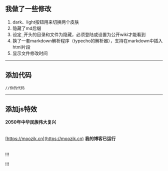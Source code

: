 ## 我做了一些修改

1. dark、light按钮用来切换两个皮肤
2. 隐藏了md后缀
3. 设定`_`开头的目录和文件为隐藏，必须登陆或设置为公开wiki才能看到
4. 换了一套markdown解析程序（typecho的解析器），支持在markdown中插入html片段
5. 显示文件修改时间

---

## 添加代码
```
//你的代码
```

---

## 添加js特效

**2050年中华民族伟大复兴**
<h6 id="country" style="color:red;"></h5>


[https://moozik.cn](https://moozik.cn)
**我的博客已运行**
<h6 id="blog" style="color:orange;"></h5>

!!!

<script>
//可以插入script片段来丰富你的wiki，比如加入小工具
function TimeDown(id, endDateStr) {
    //结束时间
    var endDate = new Date(endDateStr);
    //当前时间
    var nowDate = new Date();
    //相差的总秒数
    var totalSeconds = parseInt((endDate - nowDate) / 1000);
    //天数
    var days = Math.floor(totalSeconds / (60 * 60 * 24));
    //取模（余数）
    var modulo = totalSeconds % (60 * 60 * 24);
    //小时数
    var hours = Math.floor(modulo / (60 * 60));
    modulo = modulo % (60 * 60);
    //分钟
    var minutes = Math.floor(modulo / 60);
    //秒
    var seconds = modulo % 60;
    //输出到页面
    document.getElementById(id).innerHTML = "还剩:" + days + "天" + hours + "小时" + minutes + "分钟" + seconds + "秒";
    //延迟一秒执行自己
    setTimeout(function () {
        TimeDown(id, endDateStr);
    }, 1000)
}function TimeUp(id, startDateStr) {
    //结束时间
    var startDate = new Date(startDateStr);
    //当前时间
    var nowDate = new Date();
    //相差的总秒数
    var totalSeconds = parseInt((nowDate - startDate) / 1000);
    //天数
    var days = Math.floor(totalSeconds / (60 * 60 * 24));
    //取模（余数）
    var modulo = totalSeconds % (60 * 60 * 24);
    //小时数
    var hours = Math.floor(modulo / (60 * 60));
    modulo = modulo % (60 * 60);
    //分钟
    var minutes = Math.floor(modulo / 60);
    //秒
    var seconds = modulo % 60;
    //输出到页面
    document.getElementById(id).innerHTML = days + "天" + hours + "小时" + minutes + "分钟" + seconds + "秒";
    //延迟一秒执行自己
    setTimeout(function () {
        TimeUp(id, startDate);
    }, 1000)
}
TimeDown('country','2050-10-01 00:00:00');
TimeUp('blog','2016-08-01 00:00:00');
</script>
!!!
